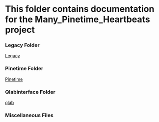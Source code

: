 # This folder contains documentation for the Many_Pinetime_Heartbeats project
### Legacy Folder
[Legacy](https://github.com/KeaganKozlowski/many_pinetime_heartbeats/blob/main/Documentation/Legacy/Readme.md)<br>
### Pinetime Folder
[Pinetime]()<br>
### Qlabinterface Folder
[qlab](https://github.com/KeaganKozlowski/many_pinetime_heartbeats/tree/main/Documentation/Qlabinterface)<br>
### Miscellaneous Files
